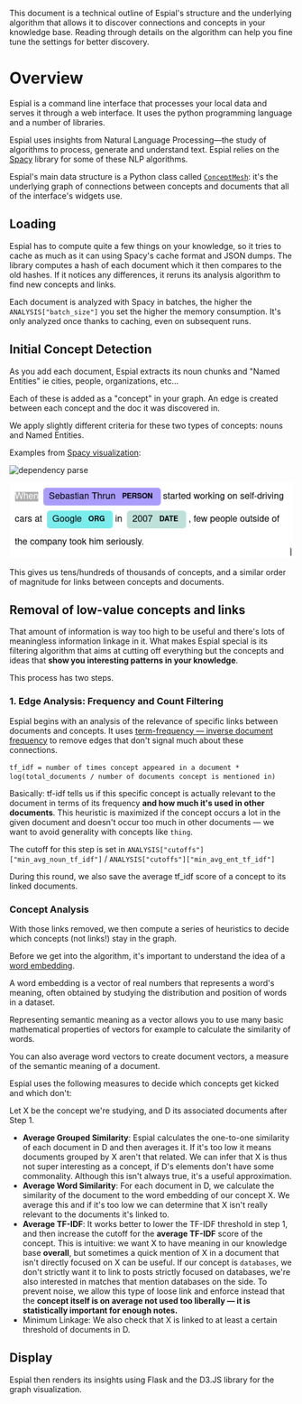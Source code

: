 This document is a technical outline of Espial's structure and the underlying algorithm that allows it to discover connections and concepts in your knowledge base. Reading through details on the algorithm can help you fine tune the settings for better discovery.

# Overview

Espial is a command line interface that processes your local data and serves it through a web interface. It uses the python programming language and a number of libraries.

Espial uses insights from Natural Language Processing—the study of algorithms to process, generate and understand text. Espial relies on the [Spacy](https://spacy.io) library for some of these NLP algorithms.

Espial's main data structure is a Python class called [`ConceptMesh`](/espial/datastruct.py): it's the underlying graph of connections between concepts and documents that all of the interface's widgets use.

## Loading

Espial has to compute quite a few things on your knowledge, so it tries to cache as much as it can using Spacy's cache format and JSON dumps. The library computes a hash of each document which it then compares to the old hashes. If it notices any differences, it reruns its analysis algorithm to find new concepts and links.

Each document is analyzed with Spacy in batches, the higher the `ANALYSIS["batch_size"]` you set the higher the memory consumption. It's only analyzed once thanks to caching, even on subsequent runs.

## Initial Concept Detection


As you add each document, Espial extracts its noun chunks and "Named Entities" ie cities, people, organizations, etc... 

Each of these is added as a "concept" in your graph. An edge is created between each concept and the doc it was discovered in.

We apply slightly different criteria for these two types of concepts: nouns and Named Entities.

Examples from [Spacy visualization](https://spacy.io/usage/visualizers#dep):

![dependency parse](https://d33wubrfki0l68.cloudfront.net/b57d19e46f7e43783140807e1fdb48d130419d3a/8401e/displacy-3504502e1d5463ede765f0a789717424.svg)

![entities](/img/entities.png)

This gives us tens/hundreds of thousands of concepts, and a similar order of magnitude for links between concepts and documents.

## Removal of low-value concepts and links

That amount of information is way too high to be useful and there's lots of meaningless information linkage in it. What makes Espial special is its filtering algorithm that aims at cutting off everything but the concepts and ideas that **show you interesting patterns in your knowledge**.

This process has two steps.

### 1. Edge Analysis: Frequency and Count Filtering

Espial begins with an analysis of the relevance of specific links between documents and concepts. It uses [term-frequency — inverse document frequency](https://en.wikipedia.org/wiki/Tf%E2%80%93idf) to remove edges that don't signal much about these connections.

```
tf_idf = number of times concept appeared in a document * log(total_documents / number of documents concept is mentioned in)
```

Basically: tf-idf tells us if this specific concept is actually relevant to the document in terms of its frequency **and how much it's used in other documents**. This heuristic is maximized if the concept occurs a lot in the given document and doesn't occur too much in other documents — we want to avoid generality with concepts like `thing`.

The cutoff for this step is set in `ANALYSIS["cutoffs"]["min_avg_noun_tf_idf"]` / `ANALYSIS["cutoffs"]["min_avg_ent_tf_idf"]`

During this round, we also save the average tf_idf score of a concept to its linked documents.

### Concept Analysis

With those links removed, we then compute a series of heuristics to decide which concepts (not links!) stay in the graph.

Before we get into the algorithm, it's important to understand the idea of a [word embedding](https://en.wikipedia.org/wiki/Word_embedding).

A word embedding is a vector of real numbers that represents a word's meaning, often obtained by studying the distribution and position of words in a dataset. 

Representing semantic meaning as a vector allows you to use many basic mathematical properties of vectors for example to calculate the similarity of words.

You can also average word vectors to create document vectors, a measure of the semantic meaning of a document.

Espial uses the following measures to decide which concepts get kicked and which don't:

Let X be the concept we're studying, and D its associated documents after Step 1.

- **Average Grouped Similarity**: Espial calculates the one-to-one similarity of each document in D and then averages it. If it's too low it means documents grouped by X aren't that related. We can infer that X is thus not super interesting as a concept, if D's elements don't have some commonality. Although this isn't always true, it's a useful approximation.
- **Average Word Similarity**: For each document in D, we calculate the similarity of the document to the word embedding of our concept X. We average this and if it's too low we can determine that X isn't really relevant to the documents it's linked to.
- **Average TF-IDF**: It works better to lower the TF-IDF threshold in step 1, and then increase the cutoff for the **average TF-IDF** score of the concept. This is intuitive: we want X to have meaning in our knowledge base **overall**, but sometimes a quick mention of X in a document that isn't directly focused on X can be useful. If our concept is `databases`, we don't strictly want it to link to posts strictly focused on databases, we're also interested in matches that mention databases on the side. To prevent noise, we allow this type of loose link and enforce instead that the **concept itself is on average not used too liberally — it is statistically important for enough notes.**
- Minimum Linkage: We also check that X is linked to at least a certain threshold of documents in D.


## Display

Espial then renders its insights using Flask and the D3.JS library for the graph visualization.
